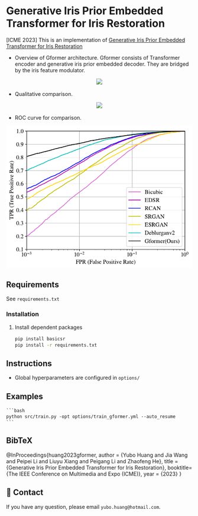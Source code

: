 # Generative Iris Prior Embedded Transformer for Iris Restoration

[ICME 2023] This is an implementation of [Generative Iris Prior Embedded Transformer for Iris Restoration](https://sawyercharlton.github.io/home/files/Generative_Iris_Prior_Embedded_Transformer_for_Iris_Restoration.pdf)

- Overview of Gformer architecture. Gformer consists of Transformer encoder and generative iris prior embedded decoder. They are bridged by the iris feature modulator.
<p align="center">
<img src="/asset/gformer.pdf">
</p>

- Qualitative comparison.
<p align="center">
<img src="/asset/comparison.pdf">
</p>

- ROC curve for comparison.
<p align="center">
<img src="/asset/roc.pdf">
</p>

## Requirements

See `requirements.txt`

### Installation

1. Install dependent packages

    ```bash
    pip install basicsr
    pip install -r requirements.txt
    ```

## Instructions
 - Global hyperparameters are configured in `options/`

## Examples

    ```bash
    python src/train.py -opt options/train_gformer.yml --auto_resume
    ```
## BibTeX

@InProceedings{huang2023gformer,
    author = {Yubo Huang and Jia Wang and Peipei Li and Liuyu Xiang and Peigang Li and Zhaofeng He},
    title = {Generative Iris Prior Embedded Transformer for Iris Restoration},
    booktitle={The IEEE Conference on Multimedia and Expo (ICME)},
    year = {2023}
}

## :e-mail: Contact

If you have any question, please email `yubo.huang@hotmail.com`.